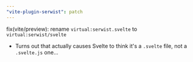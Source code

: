 ```yaml
---
"vite-plugin-serwist": patch
---
```


fix(vite/preview): rename `virtual:serwist.svelte` to `virtual:serwist/svelte`

- Turns out that actually causes Svelte to think it's a `.svelte` file, not a `.svelte.js` one...